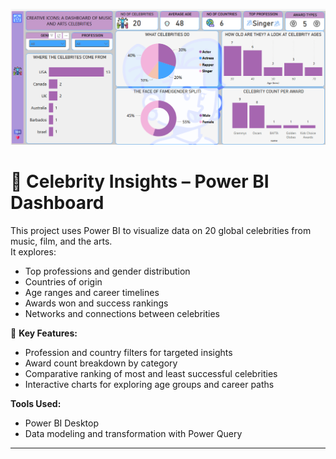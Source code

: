 ![Celebrity Insights Dashboard](https://github.com/Charles-Amegashie/famous-people-data-visualization-powerbi/blob/main/FAMOUS%20PEOPLE.png)

# 🌟 Celebrity Insights – Power BI Dashboard

This project uses Power BI to visualize data on 20 global celebrities from music, film, and the arts.  
It explores:
- Top professions and gender distribution
- Countries of origin
- Age ranges and career timelines
- Awards won and success rankings
- Networks and connections between celebrities

📌 **Key Features:**
- Profession and country filters for targeted insights  
- Award count breakdown by category  
- Comparative ranking of most and least successful celebrities  
- Interactive charts for exploring age groups and career paths  

**Tools Used:**  
- Power BI Desktop  
- Data modeling and transformation with Power Query  

---
